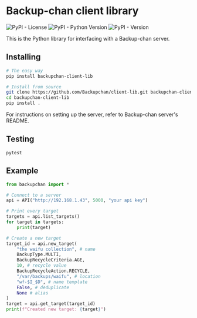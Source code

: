 # Backup-chan client library

![PyPI - License](https://img.shields.io/pypi/l/backupchan-client-lib)
![PyPI - Python Version](https://img.shields.io/pypi/pyversions/backupchan-client-lib)
![PyPI - Version](https://img.shields.io/pypi/v/backupchan-client-lib)

This is the Python library for interfacing with a Backup-chan server.

## Installing

```bash
# The easy way
pip install backupchan-client-lib

# Install from source
git clone https://github.com/Backupchan/client-lib.git backupchan-client-lib
cd backupchan-client-lib
pip install .
```

For instructions on setting up the server, refer to Backup-chan server's README.

## Testing

```
pytest
```

## Example 

```python
from backupchan import *

# Connect to a server
api = API("http://192.168.1.43", 5000, "your api key")

# Print every target
targets = api.list_targets()
for target in targets:
    print(target)

# Create a new target
target_id = api.new_target(
    "the waifu collection", # name
    BackupType.MULTI,
    BackupRecycleCriteria.AGE,
    10, # recycle value
    BackupRecycleAction.RECYCLE,
    "/var/backups/waifu", # location
    "wf-$I_$D", # name template
    False, # deduplicate
    None # alias
)
target = api.get_target(target_id)
print(f"Created new target: {target}")
```
